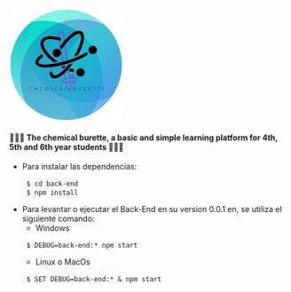 <img src="https://raw.githubusercontent.com/boodahDEV/CB/Back/logo.png" > 

#### :school_satchel::school_satchel::school_satchel: The chemical burette, a basic and simple learning platform for 4th, 5th and 6th year students :school_satchel::school_satchel::school_satchel:

  * Para instalar las dependencias:
     ```SCript
      $ cd back-end
      $ npm install
    ```
  * Para levantar o ejecutar el Back-End en su version 0.0.1 en, se utiliza el siguiente comando:
     - Windows
      ```Script
       $ DEBUG=back-end:* npm start
      ```
    - Linux o MacOs
     ```Script
      $ SET DEBUG=back-end:* & npm start
     ```
             
